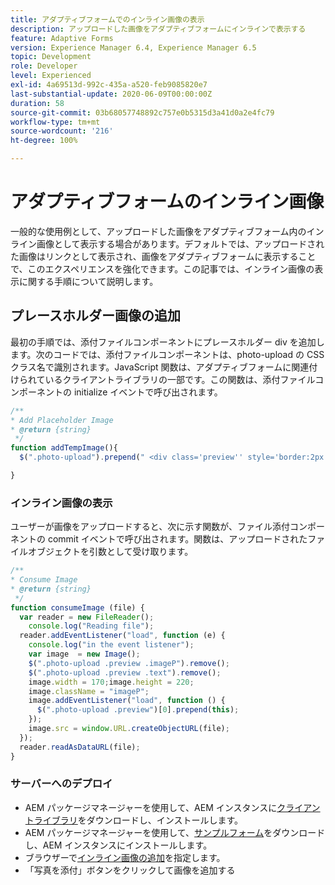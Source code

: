 ```yaml
---
title: アダプティブフォームでのインライン画像の表示
description: アップロードした画像をアダプティブフォームにインラインで表示する
feature: Adaptive Forms
version: Experience Manager 6.4, Experience Manager 6.5
topic: Development
role: Developer
level: Experienced
exl-id: 4a69513d-992c-435a-a520-feb9085820e7
last-substantial-update: 2020-06-09T00:00:00Z
duration: 58
source-git-commit: 03b68057748892c757e0b5315d3a41d0a2e4fc79
workflow-type: tm+mt
source-wordcount: '216'
ht-degree: 100%

---
```


# アダプティブフォームのインライン画像

一般的な使用例として、アップロードした画像をアダプティブフォーム内のインライン画像として表示する場合があります。デフォルトでは、アップロードされた画像はリンクとして表示され、画像をアダプティブフォームに表示することで、このエクスペリエンスを強化できます。この記事では、インライン画像の表示に関する手順について説明します。

## プレースホルダー画像の追加

最初の手順では、添付ファイルコンポーネントにプレースホルダー div を追加します。次のコードでは、添付ファイルコンポーネントは、photo-upload の CSS クラス名で識別されます。JavaScript 関数は、アダプティブフォームに関連付けられているクライアントライブラリの一部です。この関数は、添付ファイルコンポーネントの initialize イベントで呼び出されます。

```javascript
/**
* Add Placeholder Image
* @return {string} 
 */
function addTempImage(){
  $(".photo-upload").prepend(" <div class='preview'' style='border:2px solid;height:225px;width:175px;text-align:center'><br><br><div class='text'>3.5mm * 4.5mm<br>2Mb max<br>Min 600dpi</div></div><br>");

}
```

### インライン画像の表示

ユーザーが画像をアップロードすると、次に示す関数が、ファイル添付コンポーネントの commit イベントで呼び出されます。関数は、アップロードされたファイルオブジェクトを引数として受け取ります。

```javascript
/**
* Consume Image
* @return {string} 
 */
function consumeImage (file) {
  var reader = new FileReader();
    console.log("Reading file");
  reader.addEventListener("load", function (e) {
    console.log("in the event listener");
    var image  = new Image();
    $(".photo-upload .preview .imageP").remove();
    $(".photo-upload .preview .text").remove();
    image.width = 170;image.height = 220;
    image.className = "imageP";
    image.addEventListener("load", function () {
      $(".photo-upload .preview")[0].prepend(this);
    });
    image.src = window.URL.createObjectURL(file);
  });
  reader.readAsDataURL(file); 
}
```

### サーバーへのデプロイ

* AEM パッケージマネージャーを使用して、AEM インスタンスに[クライアントライブラリ](assets/inline-image-client-library.zip)をダウンロードし、インストールします。
* AEM パッケージマネージャーを使用して、[サンプルフォーム](assets/inline-image-af.zip)をダウンロードし、AEM インスタンスにインストールします。
* ブラウザーで[インライン画像の追加](http://localhost:4502/content/dam/formsanddocuments/addinlineimage/jcr:content?wcmmode=disabled)を指定します。
* 「写真を添付」ボタンをクリックして画像を追加する
